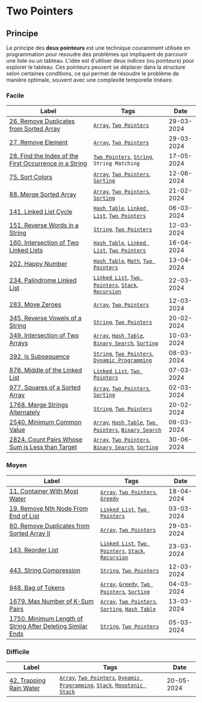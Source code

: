 # Two Pointers

## Principe

Le principe des **deux pointeurs** est une technique couramment utilisée en programmation pour résoudre des problèmes qui impliquent de parcourir une liste ou un tableau. L'idée est d'utiliser deux indices (ou pointeurs) pour explorer le tableau. Ces pointeurs peuvent se déplacer dans la structure selon certaines conditions, ce qui permet de résoudre le problème de manière optimale, souvent avec une complexité temporelle linéaire.

### Facile

| Label                                                                                                                                               | Tags                                                                                                                               | Date       |
| --------------------------------------------------------------------------------------------------------------------------------------------------- | ---------------------------------------------------------------------------------------------------------------------------------- | ---------- |
| [26. Remove Duplicates from Sorted Array](../Probleme/0026.%20Remove%20Duplicates%20from%20Sorted%20Array/)                                         | [`Array`](./array.md), [`Two Pointers`](./two_pointers.md)                                                                         | 29-03-2024 |
| [27. Remove Element](../Probleme/0026.%20Remove%20Duplicates%20from%20Sorted%20Array/)                                                              | [`Array`](./array.md), [`Two Pointers`](./two_pointers.md)                                                                         | 29-03-2024 |
| [28. Find the Index of the First Occurrence in a String](../Probleme/0028.%20Find%20the%20Index%20of%20the%20First%20Occurrence%20in%20a%20String/) | [`Two Pointers`](./two_pointers.md), [`String`](./string.md), `String Matching`                                                    | 17-05-2024 |
| [75. Sort Colors](../Probleme/0075.%20Sort%20Colors/)                                                                                               | [`Array`](./array.md), [`Two Pointers`](./two_pointers.md), [`Sorting`](./sorting.md)                                              | 12-06-2024 |
| [88. Merge Sorted Array](../Probleme/0088.%20Merge%20Sorted%20Array/)                                                                               | [`Array`](./array.md), [`Two Pointers`](./two_pointers.md), [`Sorting`](./sorting.md)                                              | 21-02-2024 |
| [141. Linked List Cycle](../Probleme/0141.%20Linked%20List%20Cycle/)                                                                                | [`Hash Table`](./hash_table.md), [`Linked List`](./linked_list.md), [`Two Pointers`](./two_pointers.md)                            | 06-03-2024 |
| [151. Reverse Words in a String](../Probleme/0151.%20Reverse%20Words%20in%20a%20String/)                                                            | [`String`](./string.md), [`Two Pointers`](./two_pointers.md)                                                                       | 12-03-2024 |
| [160. Intersection of Two Linked Lists](../Probleme/0160.%20Intersection%20of%20Two%20Linked%20Lists/)                                              | [`Hash Table`](./hash_table.md), [`Linked List`](./linked_list.md), [`Two Pointers`](./two_pointers.md)                            | 16-04-2024 |
| [202. Happy Number](../Probleme/0202.%20Happy%20Number/)                                                                                            | [`Hash Table`](./hash_table.md), [`Math`](./math.md), [`Two Pointers`](./two_pointers.md)                                          | 13-04-2024 |
| [234. Palindrome Linked List](../Probleme/0234.%20Palindrome%20Linked%20List/)                                                                      | [`Linked List`](./linked_list.md), [`Two Pointers`](./two_pointers.md), [`Stack`](./stack.md), [`Recursion`](./recursion.md)       | 22-03-2024 |
| [283. Move Zeroes](../Probleme/0283.%20Move%20Zeroes/)                                                                                              | [`Array`](./array.md), [`Two Pointers`](./two_pointers.md)                                                                         | 12-03-2024 |
| [345. Reverse Vowels of a String](../Probleme/0345.%20Reverse%20Vowels%20of%20a%20String/)                                                          | [`String`](./string.md), [`Two Pointers`](./two_pointers.md)                                                                       | 20-02-2024 |
| [349. Intersection of Two Arrays](../Probleme/0349.%20Intersection%20of%20Two%20Arrays/)                                                            | [`Array`](./array.md), [`Hash Table`](./hash_table.md), [`Binary Search`](./binary_search.md), [`Sorting`](./sorting.md)           | 10-03-2024 |
| [392. Is Subsequence](../Probleme/0392.%20Is%20Subsequence/)                                                                                        | [`String`](./string.md), [`Two Pointers`](./two_pointers.md), [`Dynamic Programming`](./dp.md)                                     | 08-03-2024 |
| [876. Middle of the Linked List](../Probleme/0876.%20Middle%20of%20the%20Linked%20List/)                                                            | [`Linked List`](./linked_list.md), [`Two Pointers`](./two_pointers.md)                                                             | 07-03-2024 |
| [977. Squares of a Sorted Array](../Probleme/0977.%20Squares%20of%20a%20Sorted%20Array/)                                                            | [`Array`](./array.md), [`Two Pointers`](./two_pointers.md), [`Sorting`](./sorting.md)                                              | 02-03-2024 |
| [1768. Merge Strings Alternately](../Probleme/1768.%20Merge%20Strings%20Alternately/)                                                               | [`String`](./string.md), [`Two Pointers`](./two_pointers.md)                                                                       | 20-02-2024 |
| [2540. Minimum Common Value](../Probleme/2540.%20Minimum%20Common%20Value/)                                                                         | [`Array`](./array.md), [`Hash Table`](./hash_table.md), [`Two Pointers`](./two_pointers.md), [`Binary Search`](./binary_search.md) | 09-03-2024 |
| [2824. Count Pairs Whose Sum is Less than Target](../Probleme/2824.%20Count%20Pairs%20Whose%20Sum%20is%20Less%20than%20Target/)                     | [`Array`](./array.md), [`Two Pointers`](./two_pointers.md), [`Binary Search`](./binary_search.md), [`Sorting`](./sorting.md)       | 30-06-2024 |

### Moyen

| Label                                                                                                                                                 | Tags                                                                                                                         | Date       |
| ----------------------------------------------------------------------------------------------------------------------------------------------------- | ---------------------------------------------------------------------------------------------------------------------------- | ---------- |
| [11. Container With Most Water](../Probleme/0011.%20Container%20With%20Most%20Water/)                                                                 | [`Array`](./array.md), [`Two Pointers`](./two_pointers.md), [`Greedy`](./greedy.md)                                          | 18-04-2024 |
| [19. Remove Nth Node From End of List](../Probleme/0019.%20Remove%20Nth%20Node%20From%20End%20of%20List/)                                             | [`Linked List`](./linked_list.md), [`Two Pointers`](./two_pointers.md)                                                       | 03-03-2024 |
| [80. Remove Duplicates from Sorted Array II](../Probleme/0080.%20Remove%20Duplicates%20from%20Sorted%20Array%20II/)                                   | [`Array`](./array.md), [`Two Pointers`](./two_pointers.md)                                                                   | 29-03-2024 |
| [143. Reorder List](../Probleme/0143.%20Reorder%20List/)                                                                                              | [`Linked List`](./linked_list.md), [`Two Pointers`](./two_pointers.md), [`Stack`](./stack.md), [`Recursion`](./recursion.md) | 23-03-2024 |
| [443. String Compression](../Probleme/0443.%20String%20Compression/)                                                                                  | [`String`](./string.md), [`Two Pointers`](./two_pointers.md)                                                                 | 12-03-2024 |
| [948. Bag of Tokens](../Probleme/0948.%20Bag%20of%20Tokens/)                                                                                          | [`Array`](./array.md), [`Greedy`](./greedy.md), [`Two Pointers`](./two_pointers.md), [`Sorting`](./sorting.md)               | 04-03-2024 |
| [1679. Max Number of K-Sum Pairs](../Probleme/1679.%20Max%20Number%20of%20K-Sum%20Pairs/)                                                             | [`Array`](./array.md), [`Two Pointers`](./two_pointers.md), [`Sorting`](./sorting.md), [`Hash Table`](./hash_table.md)       | 13-03-2024 |
| [1750. Minimum Length of String After Deleting Similar Ends](../Probleme/1750.%20Minimum%20Length%20of%20String%20After%20Deleting%20Similar%20Ends/) | [`String`](./string.md), [`Two Pointers`](./two_pointers.md)                                                                 | 05-03-2024 |

### Difficile

| Label                                                                   | Tags                                                                                                                                                           | Date       |
| ----------------------------------------------------------------------- | -------------------------------------------------------------------------------------------------------------------------------------------------------------- | ---------- |
| [42. Trapping Rain Water](../Probleme/0042.%20Trapping%20Rain%20Water/) | [`Array`](./array.md), [`Two Pointers`](./two_pointers.md), [`Dynamic Programming`](./dp.md), [`Stack`](./stack.md), [`Monotonic Stack`](./monotonic_stack.md) | 20-05-2024 |
